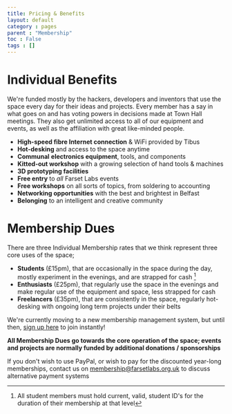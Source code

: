 ```yaml
---
title: Pricing & Benefits
layout: default
category : pages
parent : "Membership"
toc : False
tags : []
---
```


# Individual Benefits

We're funded mostly by the hackers, developers and inventors that use the space every day for their ideas and projects. Every member has a say in what goes on and has voting powers in decisions made at Town Hall meetings. They also get unlimited access to all of our equipment and events, as well as the affiliation with great like-minded people.

*   **High-speed fibre Internet connection** &amp; WiFi provided by Tibus
*   **Hot-desking** and access to the space anytime
*   **Communal** **electronics equipment**, tools, and components
*   **Kitted-out workshop** with a growing selection of hand tools &amp; machines
*   **3D prototyping facilities**
*   **Free entry** to _all_ Farset Labs events
*   **Free workshops** on all sorts of topics, from soldering to accounting
*   **Networking opportunities** with the best and brightest in Belfast
*   **Belonging** to an intelligent and creative community

# Membership Dues

There are three Individual Membership rates that we think represent three core uses of the space; 

* **Students** (£15pm), that are occasionally in the space during the day, mostly experiment in the evenings, and are strapped for cash [^cards]
* **Enthusiasts** (£25pm), that regularly use the space in the evenings and make regular use of the equipment and space, less strapped for cash
* **Freelancers** (£35pm), that are consistently in the space, regularly hot-desking with ongoing long term projects under their belts

We're currently moving to a new membership management system, but until then, [sign up here](http://farsetlabs.org.uk/blog/membership/) to join instantly!

**All Membership Dues go towards the core operation of the space; events and projects are normally funded by additional donations / sponsorships**
 
If you don't wish to use PayPal, or wish to pay for the discounted year-long memberships, contact us on [membership@farsetlabs.org.uk](mailto:membership@farsetlabs.org.uk) to discuss alternative payment systems

[^cards]: All student members must hold current, valid, student ID's for the duration of their membership at that level


